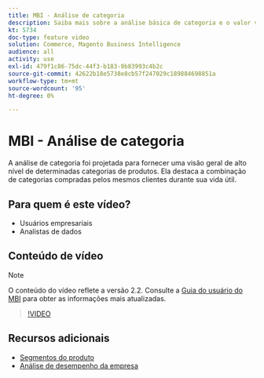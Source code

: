```yaml
---
title: MBI - Análise de categoria
description: Saiba mais sobre a análise básica de categoria e o valor vitalício do cliente.
kt: 5734
doc-type: feature video
solution: Commerce, Magento Business Intelligence
audience: all
activity: use
exl-id: 479f1c86-75dc-44f3-b183-9b83993c4b2c
source-git-commit: 42622b18e5738e8cb57f247029c189884698851a
workflow-type: tm+mt
source-wordcount: '95'
ht-degree: 0%

---
```


# MBI - Análise de categoria

A análise de categoria foi projetada para fornecer uma visão geral de alto nível de determinadas categorias de produtos. Ela destaca a combinação de categorias compradas pelos mesmos clientes durante sua vida útil.

## Para quem é este vídeo?

- Usuários empresariais
- Analistas de dados

## Conteúdo de vídeo

>[!NOTE]
>
>O conteúdo do vídeo reflete a versão 2.2. Consulte a [Guia do usuário do MBI](https://docs.magento.com/mbi/) para obter as informações mais atualizadas.

>[!VIDEO](https://video.tv.adobe.com/v/37904/?quality=12&learn=on)

## Recursos adicionais

- [Segmentos do produto](https://docs.magento.com/mbi/best-practices/segment-filter.html#product-segments)
- [Análise de desempenho da empresa](https://docs.magento.com/mbi/data-analyst/analysis/bus-perf-analysis.html)
